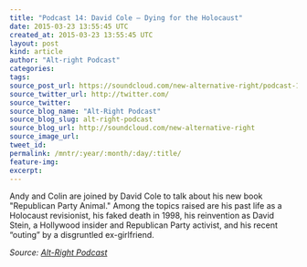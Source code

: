 ```yaml
---
title: "Podcast 14: David Cole — Dying for the Holocaust"
date: 2015-03-23 13:55:45 UTC
created_at: 2015-03-23 13:55:45 UTC
layout: post
kind: article
author: "Alt-right Podcast"
categories: 
tags: 
source_post_url: https://soundcloud.com/new-alternative-right/podcast-14-david-cole-dying-for-the-holocaust
source_twitter_url: http://twitter.com/
source_twitter: 
source_blog_name: "Alt-Right Podcast"
source_blog_slug: alt-right-podcast
source_blog_url: http://soundcloud.com/new-alternative-right
source_image_url: 
tweet_id:
permalink: /mntr/:year/:month/:day/:title/
feature-img: 
excerpt:
---
```

Andy and Colin are joined by David Cole to talk about his new book "Republican Party Animal." Among the topics raised are his past life as a Holocaust revisionist, his faked death in 1998, his reinvention as David Stein, a Hollywood insider and Republican Party activist, and his recent “outing” by a disgruntled ex-girlfriend.<div class="">
    <i>Source: <a href="http://soundcloud.com/new-alternative-right">Alt-Right Podcast</a></i>
</div>
